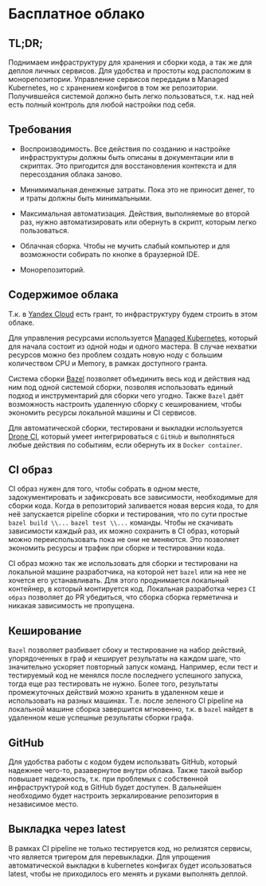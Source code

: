# Басплатное облако

## TL;DR;

Поднимаем инфраструктуру для хранения и сборки кода, а так же для деплоя личных сервисов. Для удобства и простоты код расположим в монорепозитории. Управление сервисов передадим в Managed Kubernetes, но с хранением конфигов в том же репозитории. Получившейся системой должно быть легко пользоваться, т.к. над ней есть полный контроль для любой настройки под себя.

## Требования

- Воспроизводимость. Все действия по созданию и настройке инфраструктуры должны быть описаны в документации или в скриптах. Это пригодится для восстановления контекста и для пересоздания облака заново.

- Минимимальная денежные затраты. Пока это не приносит денег, то и траты должны быть минимальными.

- Максимальная автоматизация. Действия, выполняемые во второй раз, нужно автоматизировать или обернуть в скрипт, которым легко пользоваться.

- Облачная сборка. Чтобы не мучить слабый компьютер и для возможности собирать по кнопке в браузерной IDE.

- Монорепозиторий.

## Содержимое облака

Т.к. в [Yandex Cloud](https://cloud.yandex.com) есть грант, то инфраструктуру будем строить в этом облаке. 

Для управления ресурсами используется [Managed Kubernetes](https://cloud.yandex.com/en-ru/services/managed-kubernetes), который для начала состоит из одной ноды и одного мастера. В случае нехватки ресурсов можно без проблем создать новую ноду с большим количеством CPU и Memory, в рамках доступного гранта.

Система сборки [Bazel](https://bazel.build) позволяет объединить весь код и действия над ним под одной системой сборки, позволяя использовать единый подход и инструментарий для сборки чего угодно. Также `Bazel` даёт возможность настроить удаленную сборку с кешированием, чтобы экономить ресурсы локальной машины и CI сервисов.

Для автоматической сборки, тестировани и выкладки используется [Drone CI](https://www.drone.io), который умеет интегрироваться с `GitHub` и выполняться любые действия по событиям, если обернуть их в `Docker container`.

## CI образ

CI образ нужен для того, чтобы собрать в одном месте, задокументировать и зафиксровать все зависимости, необходимые для сборки кода. Когда в репозиторий заливается новая версия кода, то для неё запускается pipeline сборки и тестирования, что по сути простые `bazel build \\...`
`bazel test \\...` команды. Чтобы не скачивать зависимости каждый раз, их можно сохранить в CI образ, который можно переиспользовать пока не они не меняются. Это позволяет экономить ресурсы и трафик при сборке и тестировании кода.

CI образ можно так же использовать для сборки и тестировани на локальной машине разработчика, на которой нет `bazel` или на нее не хочется его устанавливать. Для этого проднимается локальный контейнер, в который монтируется код. Локальная разработка через `CI образ` позволяет до PR убедиться, что сборка сборка герметична и никакая зависимость не пропущена.

## Кеширование

`Bazel` позволяет разбивает сбоку и тестирование на набор действий, упорядоченных в граф и кеширует результаты на каждом шаге, что значительно ускоряет повторный запуск команд. Например, если тест и тестируемый код не менялся после последнего успешного запуска, тогда еще раз тестировать не нужно. Более того, результаты промежуточных действий можно хранить в удаленном кеше и использовать на разных машинах. Т.е. после зеленого CI pipeline на локальной машине сборка завершится мгновенно, т.к. в `bazel` найдет в удаленном кеше успешные результаты сборки графа. 

## GitHub

Для удобства работы с кодом будем использвать GitHub, который надежнее чего-то, разавернутое внутри облака. Также такой выбор повышает надежность, т.к. при проблемых с собственной инфраструктурой код в GitHub будет доступен. В дальнейшен необходимо будет настроить зеркалирование репозитория в независимое место. 

## Выкладка через latest

В рамках CI pipeline не только тестируется код, но релизятся сервисы, что является тригером для перевыкладки. Для упрощения автоматической выкладки в kubernetes конфигах будет исользоваться latest, чтобы не приходилось его менять и руками выполнять деплой.

